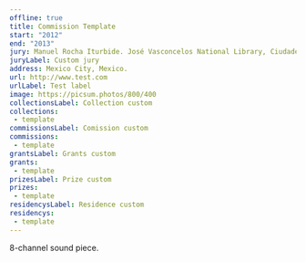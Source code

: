 ```yaml
---
offline: true
title: Commission Template
start: "2012"
end: "2013"
jury: Manuel Rocha Iturbide. José Vasconcelos National Library, Ciudadela. 
juryLabel: Custom jury
address: Mexico City, Mexico. 
url: http://www.test.com
urlLabel: Test label
image: https://picsum.photos/800/400
collectionsLabel: Collection custom
collections:
 - template
commissionsLabel: Comission custom
commissions:
 - template
grantsLabel: Grants custom
grants:
 - template
prizesLabel: Prize custom
prizes:
 - template
residencysLabel: Residence custom
residencys:
 - template
---
```


8-channel sound piece. 